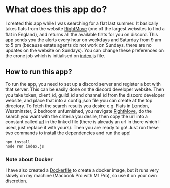 # What does this app do?

I created this app while I was searching for a flat last summer. It basically
takes flats from the website [RightMove](https://www.rightmove.co.uk/) (one of the largest websites
to find a flat in England), and returns all the available flats for you on discord. This app sends you the
alerts every hour on weekdays and Saturday from 9 am to 5 pm (because estate agents do not work on Sundays, there are no updates
on the website on Sundays). You can change these preferences on the crone job which is initialised on
[index.js](./index.js) file.

## How to run this app?

To run the app, you need to set up a discord server and register a bot with that server. This can be
easily done on the discord developer website. Then you take token, client_id, guild_id and channel id
from the discord developer website, and place that into a config.json file you can create at the top
directory. To fetch the search results you desire e.g. Flats in London, Westminster, 2 bedroom unfurnished,
you navigate [RightMove](https://www.rightmove.co.uk/), do the search you want with the criteria you desire,
then copy the url into a constant called [url](/scrape/scraper.js) in the linked file (there is already an url
in there which I used, just replace it with yours). Then you are ready to go! Just run these two commands
to install the dependencies and run the app!

```
npm install
node run index.js
```

### Note about Docker

I have also created a [Dockerfile](./Dockerfile) to create a docker image, but it runs very slowly on my machine
(Macbook Pro with M1 Pro), so use it on your own discretion.